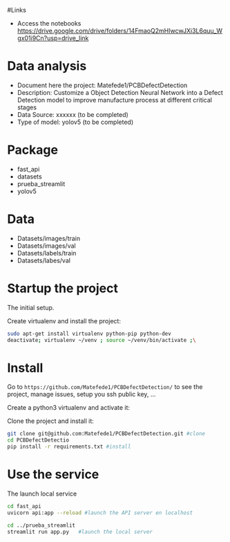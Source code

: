 

#Links
 - Access the notebooks https://drive.google.com/drive/folders/14FmaoQ2mHIwcwJXi3L6quu_Wgx01i9Cn?usp=drive_link


# Data analysis
- Document here the project: Matefede1/PCBDefectDetection
- Description: Customize a Object Detection Neural Network into a Defect Detection model to improve manufacture process at different critical stages
- Data Source: xxxxxx (to be completed)
- Type of model: yolov5 (to be completed) 

# Package 
- fast_api 
- datasets
- prueba_streamlit
- yolov5

# Data

- Datasets/images/train
- Datasets/images/val
- Datasets/labels/train
- Datasets/labes/val

# Startup the project

The initial setup.

Create virtualenv and install the project:
```bash
sudo apt-get install virtualenv python-pip python-dev
deactivate; virtualenv ~/venv ; source ~/venv/bin/activate ;\
```

# Install

Go to `https://github.com/Matefede1/PCBDefectDetection/` to see the project, manage issues,
setup you ssh public key, ...

Create a python3 virtualenv and activate it:


Clone the project and install it:

```bash
git clone git@github.com:Matefede1/PCBDefectDetection.git #clone
cd PCBDefectDetectio
pip install -r requirements.txt #install
```

# Use the service

The launch local service 


```bash
cd fast_api
uvicorn api:app --reload #launch the API server en localhost 

cd ../prueba_streamlit
streamlit run app.py   #launch the local server 
```


